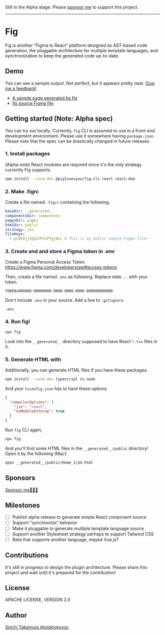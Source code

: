 Still in the Alpha stage. Please [sponsor me](https://github.com/sponsors/piglovesyou) to support this project.

---

# Fig

Fig is another “Figma to React” platform designed as AST-based code generation, the pluggable architecture for multiple template languages, and synchronization to keep the generated code up-to-date.

## Demo

You can see a sample output. Not perfect, but it appears pretty neat. [Give me a feedback!](https://github.com/piglovesyou/fig/issues/new)

- [A sample page generated by fig](https://piglovesyou.github.io/fig/patagonia/public/Home_1%244.html)
- [Its source Figma file](https://www.figma.com/file/pC6EOjjdZpS7PVsPTgjNLL/Patagonia?node-id=1%3A4)

## Getting started (Note: Alpha spec)

You can try out locally. Currently, `fig` CLI is assumed to use in a front-end development environment. Please use it somewhere having `package.json`. Please note that the spec can be drastically changed in future releases.

### 1. Install packages

(Alpha note) React modules are required since it's the only strategy currently Fig supports.

```bash
npm install --save-dev @piglovesyou/fig-cli react react-dom
```

### 2. Make .figrc

Create a file named `.figrc` containing the following.

```yaml
baseDir: __generated__
componentsDir: components
pagesDir: pages
htmlDir: public
strategy: jsx
fileKeys:
  - pC6EOjjdZpS7PVsPTgjNLL # This is my public sample Figma file!
```

### 3. Create and and store a Figma token in .env

Create a Figma Personal Access Token. https://www.figma.com/developers/api#access-tokens

Then, create a file named `.env` as following. Replace `0000...` with your token.

```
TOKEN=000000-00000000-0000-0000-0000-000000000000
```

Don't include `.env` in your source. Add a line to `.gitignore`.

```
.env
```

### 4. Run fig!

```bash
npx fig
```

Look into the `__generated__` directory supposed to have React `*.tsx` files in it.

### 5. Generate HTML with

Additionally, you can generate HTML files if you have these packages.

```bash
npm install --save-dev typescript ts-node
```

And your `tsconfig.json` has to have these options.

```json
{
  "compilerOptions": {
    "jsx": "react",
    "esModuleInterop": true
  }
}
```

Run `fig` CLI again,

```bash
npx fig
```

And you'll find some HTML files in the `__generated__/public` directory! Open it by the following (Mac):

```bash
open __generated__/public/Home_1\$4.html
```

## Sponsors

[Sponsor me🍩🍦🥶](https://github.com/sponsors/piglovesyou)

## Milestones

- [ ] Publish alpha release to generate simple React component source
- [ ] Support "synchronize" behavior
- [ ] Make it pluggable to generate multiple template language source
- [ ] Support another Stylesheet strategy perhaps to support Tailwind CSS
- [ ] Beta that supports another language, maybe Vue.js?

## Contributions

It's still in progress to design the plugin architecture. Please share this project and wait until it's prepared for the contribution!

## License

APACHE LICENSE, VERSION 2.0

## Author

[Soichi Takamura @piglovesyou](https://github.com/piglovesyou/)
